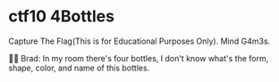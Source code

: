 # ctf10 4Bottles
Capture The Flag(This is for Educational Purposes Only). Mind G4m3s.

🧑🏻 Brad: In my room there's four bottles,
      I don't know what's the form, shape, color,
      and name of this bottles.
